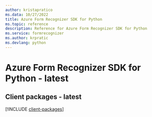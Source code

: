 ```yaml
---
author: kristapratico
ms.data: 10/27/2022
title: Azure Form Recognizer SDK for Python
ms.topic: reference
description: Reference for Azure Form Recognizer SDK for Python
ms.service: formrecognizer
ms.author: krpratic
ms.devlang: python
---
```

# Azure Form Recognizer SDK for Python - latest

## Client packages - latest
[!INCLUDE [client-packages](form-recognizer-client-index.md)]